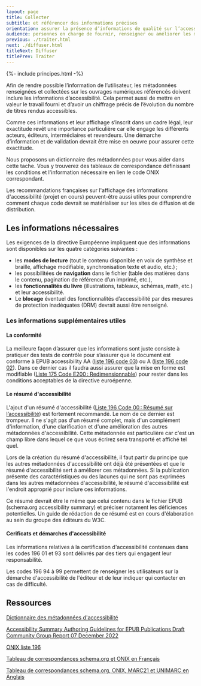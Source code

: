 ```yaml
---
layout: page
title: Collecter
subtitle: et référencer des informations précises
orientation: assurer la présence d’informations de qualité sur l’accessibilité des livres numériques
audience: personnes en charge de fournir, renseigner ou améliorer les métadonnées auprés des diffuseurs, agences bibliographiques 
previous: ./traiter.html
next: ./diffuser.html
titleNext: Diffuser
titlePrev: Traiter
---
```


<div markdown="1" id="principes">

{%- include principes.html -%}

Afin de rendre possible l’information de l’utilisateur, les métadonnées renseignées et collectées sur les ouvrages numériques référencés doivent inclure les informations d’accessibilité. Cela permet aussi de mettre en valeur le travail fourni et d’avoir un chiffrage précis de l’évolution du nombre de titres rendus accessibles.

Comme ces informations et leur affichage s’inscrit dans un cadre légal, leur exactitude revêt une importance particulière car elle engage les différents acteurs, éditeurs, intermédiaires et revendeurs. Une démarche d’information et de validation devrait être mise en oeuvre pour assurer cette exactitude.

Nous proposons un dictionnaire des métadonnées pour vous aider dans cette tache. Vous y trouverez des tableaux de correspondance définissant les conditions et l'information nécessaire en lien le code ONIX correspondant.  

Les recommandations françaises sur l'affichage des informations d'accessibilité (projet en cours) peuvent-être aussi utiles pour comprendre comment chaque code devrait se matérialiser sur les sites de diffusion et de distribution.

## Les informations nécessaires

Les exigences de la directive Européenne impliquent que des informations sont disponibles sur les quatre catégories suivantes : 
* les **modes de lecture** (tout le contenu disponible en voix de synthèse et braille, affichage modifiable, synchronisation texte et audio, etc.)&#8239;; 
* les possibilitées de **navigation** dans le fichier (table des matières dans le contenu, pagination de référence d’un imprimé, etc.), 
* les **fonctionnalités du livre** (illustrations, tableaux, schémas, math, etc.) et leur accessibilité. 
* Le **blocage** éventuel des fonctionnalités d’accessibilité par des mesures de protection inadéquates (DRM) devrait aussi être renseigné.

### Les informations supplémentaires utiles

#### La conformité

La meilleure façon d’assurer que les informations sont juste consiste à pratiquer des tests de contrôle pour s’assurer que le document est conforme à EPUB accessibility AA (<a href="https://ns.editeur.org/onix/en/196/03">liste 196 code 03</a>) ou A (<a href="https://ns.editeur.org/onix/en/196/02">liste 196 code 02</a>). Dans ce dernier cas il faudra aussi assurer que la mise en forme est modifiable (<a href="https://ns.editeur.org/onix/en/175/E200">Liste 175 Code E200&#8239;: Redimensionnable</a>) pour rester dans les conditions acceptables de la directive euroépenne.

#### Le résumé d'accessibilité 

L'ajout d'un résumé d'accessibilité (<a href="https://ns.editeur.org/onix/en/196/00">Liste 196 Code 00&#8239;: Résumé sur l’accessibilité</a>) est fortement recommandé. Le nom de ce dernier est trompeur. Il ne s'agit pas d'un résumé complet, mais d'un complément d'information, d'une clarification et d'une amélioration des autres métadonnées d'accessibilité. Cette métadonnée est particulière car c'est un champ libre dans lequel ce que vous écrirez sera transporté et affiché tel quel.

Lors de la création du résumé d'accessibilité, il faut partir du principe que les autres métadonnées d'accessibilité ont déjà été présentées et que le résumé d'accessibilité sert à améliorer ces métadonnées. Si la publication présente des caractéristiques ou des lacunes qui ne sont pas exprimées dans les autres métadonnées d'accessibilité, le résumé d'accessibilité est l'endroit approprié pour inclure ces informations. 

Ce résumé devrait être le même que celui contenu dans le fichier EPUB (schema.org accessibility summary) et préciser notament les déficiences potentielles. Un guide de rédaction de ce résumé est en cours d'élaboration au sein du groupe des éditeurs du W3C. 

#### Cerificats et démarches d'accessibilité

Les informations relatives à la certification d'accessibilité contenues dans les codes 196 01 et 93 sont délivrés par des tiers qui engagent leur responsabilité.

Les codes 196 94 à 99 permettent de renseigner les utilisateurs sur la démarche d'accessibilité de l'éditeur et de leur indiquer qui contacter en cas de difficulté.

</div>

<section  class="ressources" markdown="1">
<h2> Ressources</h2>

<a href="../ressources/metadonnes" class="link color_orange" target="_self">Dictionnaire des métadonnées d'accessibilité</a>

<span lang="en"><a href="https://w3c.github.io/publ-a11y/drafts/schema-a11y-summary/" class="link color_orange">
Accessibility Summary Authoring Guidelines for EPUB Publications Draft Community Group Report 07 December 2022</a></span>

<a href="https://ns.editeur.org/onix/fr/196" class="link color_orange">ONIX liste 196</a>

<a href="https://edition-accessible.github.io/signalement/references/references.html" class="link color_orange">Tableau de correspondances schema.org et ONIX en Français</a>

<a href="https://w3c.github.io/publ-a11y/drafts/a11y-crosswalk-MARC/" class="link color_orange">Tableau de correspondances schema.org, ONIX, MARC21 et UNIMARC en Anglais</a>

</section>
